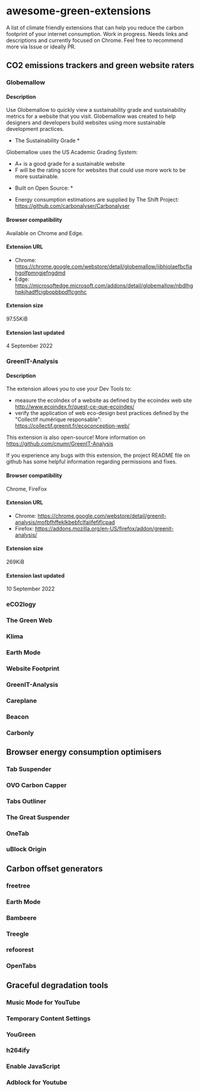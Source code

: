 # awesome-green-extensions
A list of climate friendly extensions that can help you reduce the carbon footprint of your internet consumption. Work in progress. Needs links and descriptions and currently focused on Chrome.  Feel free to recommend more via Issue or ideally PR.

## CO2 emissions trackers and green website raters

### Globemallow
#### Description

Use Globemallow to quickly view a sustainability grade and sustainability metrics for a website that you visit.
Globemallow was created to help designers and developers build websites using more sustainable development practices.

* The Sustainability Grade *

Globemallow uses the US Academic Grading System:
- A+ is a good grade for a sustainable website 
- F will be the rating score for websites that could use more work to be more sustainable. 

* Built on Open Source: *

- Energy consumption estimations are supplied by The Shift Project: https://github.com/carbonalyser/Carbonalyser

#### Browser compatibility
Available on Chrome and Edge.

#### Extension URL

- Chrome: https://chrome.google.com/webstore/detail/globemallow/jibhiolaefbcfiahgolfpmngjefngdmd
- Edge: https://microsoftedge.microsoft.com/addons/detail/globemallow/nbdlhghpkjhadffcigbopbbpdflcgnhc

#### Extension size

97.55KiB

#### Extension last updated 

4 September 2022

### GreenIT-Analysis
#### Description
The extension allows you to use your Dev Tools to:
- measure the ecoIndex of a website as defined by the ecoindex web site http://www.ecoindex.fr/quest-ce-que-ecoindex/
- verify the application of web eco-design best practices defined by the "Collectif numérique responsable": https://collectif.greenit.fr/ecoconception-web/

This extension is also open-source! More information on https://github.com/cnumr/GreenIT-Analysis

If you experience any bugs with this extension, the project README file on github has some helpful information regarding permissions and fixes.
#### Browser compatibility
Chrome, FireFox
#### Extension URL
- Chrome: https://chrome.google.com/webstore/detail/greenit-analysis/mofbfhffeklkbebfclfaiifefjflcpad
- Firefox: https://addons.mozilla.org/en-US/firefox/addon/greenit-analysis/
#### Extension size
269KiB
#### Extension last updated
10 September 2022

### eCO2logy

### The Green Web

### Klima

### Earth Mode

### Website Footprint

### GreenIT-Analysis

### Careplane

### Beacon

### Carbonly


## Browser energy consumption optimisers

### Tab Suspender

### OVO Carbon Capper

### Tabs Outliner

### The Great Suspender

### OneTab

### uBlock Origin


## Carbon offset generators

### freetree

### Earth Mode

### Bambeere

### Treegle

### refoorest

### OpenTabs


## Graceful degradation tools

### Music Mode for YouTube

### Temporary Content Settings

### YouGreen

### h264ify

### Enable JavaScript

### Adblock for Youtube
